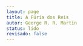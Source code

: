 ```yaml
---
layout: page
title: A Fúria dos Reis
autor: George R. R. Martin
status: lido
revisado: false
---
```


